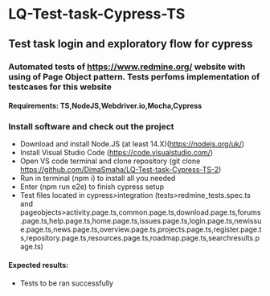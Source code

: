 # LQ-Test-task-Cypress-TS
## Test task login and exploratory flow for cypress

### Automated tests of https://www.redmine.org/ website with using of Page Object pattern. Tests perfoms implementation of testcases for this website


#### Requirements: TS,NodeJS,Webdriver.io,Mocha,Cypress

### Install software and check out the project
- Download and install Node.JS (at least 14.X)(https://nodejs.org/uk/)
- Install Visual Studio Code (https://code.visualstudio.com/)
- Open VS code terminal and clone repository (git clone https://github.com/DimaSmaha/LQ-Test-task-Cypress-TS-2)
- Run in terminal (npm i) to install all you needed
- Enter (npm run e2e) to finish cypress setup
- Test files located in cypress>integration (tests>redmine_tests.spec.ts and pageobjects>activity.page.ts,common.page.ts,download.page.ts,forums.page.ts,help.page.ts,home.page.ts,issues.page.ts,login.page.ts,newissue.page.ts,news.page.ts,overview.page.ts,projects.page.ts,register.page.ts,repository.page.ts,resources.page.ts,roadmap.page.ts,searchresults.page.ts)
#### Expected results: 
- Tests to be ran successfully

